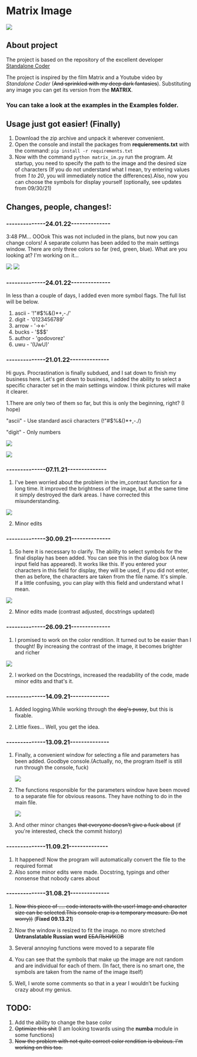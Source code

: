 # Matrix Image

![](readme_images/demo.gif)

## About project
The project is based on the repository of the excellent developer [Standalone Coder](https://github.com/StanislavPetrovV)


The project is inspired by the film Matrix and a Youtube video by *Standalone Coder* (~~And sprinkled with my deep dark fantasies~~). Substituting any image you can get its version from the **MATRIX**.

### You can take a look at the examples in the **Examples** folder.

## Usage just got easier! (Finally)
1. Download the zip archive and unpack it wherever convenient.
2. Open the console and install the packages from **requierements.txt** with the command: `pip install -r requirements.txt`
3. Now with the command `python matrix_im.py` run the program. At startup, you need to specify the path to the image and the desired size of characters (If you do not understand what I mean, try entering values ​​from *1 to 20*, you will immediately notice the differences).Also, now you can choose the symbols for display yourself (optionally, see updates from 09/30/21)

## Changes, people, changes!:
### --------------24.01.22--------------
3:48 PM... OOOok This was not included in the plans, but now you can change colors! A separate column has been added to the main settings window. There are only three colors so far (red, green, blue). What are you looking at? I'm working on it...

![](readme_images/color_ch.png)
![](readme_images/color_ch_ex.png)

### --------------24.01.22--------------
In less than a couple of days, I added even more symbol flags. The full list will be below.

1. ascii - '!"#$%&()*+,-./'
2. digit - '0123456789'
3. arrow - '-><-'
4. bucks - '$$$'
5. author - 'godovorez'
6. uwu - '(UwU)'


### --------------21.01.22--------------
Hi guys. Procrastination is finally subdued, and I sat down to finish my business here. Let's get down to business, I added the ability to select a specific character set in the main settings window. I think pictures will make it clearer.

1.There are only two of them so far, but this is only the beginning, right? (I hope)

"ascii" - Use standard ascii characters (!"#$%&()*+,-./)

"digit" - Only numbers

![](readme_images/sym_conf_win.png)

![](readme_images/sym_conf.png)





### --------------07.11.21--------------

1. I've been worried about the problem in the im_contrast function for a long time. It improved the brightness of the image, but at the same time it simply destroyed the dark areas. I have corrected this misunderstanding.

![](readme_images/redux_improve.png)

2. Minor edits


### --------------30.09.21--------------

1. So here it is necessary to clarify. The ability to select symbols for the final display has been added. You can see this in the dialog box (A new input field has appeared). It works like this. If you entered your characters in this field for display, they will be used, if you did not enter, then as before, the characters are taken from the file name. It's simple. If a little confusing, you can play with this field and understand what I mean.

![](readme_images/symbols.png)

2. Minor edits made (contrast adjusted, docstrings updated)
### --------------26.09.21--------------

1. I promised to work on the color rendition. It turned out to be easier than I thought! By increasing the contrast of the image, it becomes brighter and richer

![](readme_images/improve.png)

2. I worked on the Docstrings, increased the readability of the code, made minor edits and that's it.
### --------------14.09.21--------------

1. Added logging.While working through the ~~dog's pussy~~, but this is fixable.

2. Little fixes... Well, you get the idea.
### --------------13.09.21--------------

1. Finally, a convenient window for selecting a file and parameters has been added. Goodbye console.(Actually, no, the program itself is still run through the console, fuck)
    
    ![](readme_images/gui_demo.png)

2. The functions responsible for the parameters window have been moved to a separate file for obvious reasons. They have nothing to do in the main file.

    ![](readme_images/meme.jpg)

3. And other minor changes ~~that everyone doesn't give a fuck about~~ (if you're interested, check the commit history)
### --------------11.09.21--------------

1. It happened! Now the program will automatically convert the file to the required format
2. Also some minor edits were made. Docstring, typings and other nonsense that nobody cares about
### --------------31.08.21--------------

1. ~~Now this piece of .... code interacts with the user! Image and character size can be selected.This console crap is a temporary measure. Do not worry))~~ (**Fixed 09.13.21**)


2. Now the window is resized to fit the image. no more stretched **Untranslatable Russian word** ~~ЕБАЛЬНИКОВ~~
3. Several annoying functions were moved to a separate file
4. You can see that the symbols that make up the image are not random and are individual for each of them. (In fact, there is no smart one, the symbols are taken from the name of the image itself)
5. Well, I wrote some comments so that in a year I wouldn’t be fucking crazy about my genius.

## TODO: 
1. Add the ability to change the base color
2. ~~Optimize this shit~~ (I am looking towards using the **numba** module in some functions)
3. ~~Now the problem with not quite correct color rendition is obvious. I'm working on this too.~~
